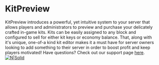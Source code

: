 # KitPreview  

KitPreview introduces a powerful, yet intuitive system to your server that allows players and administrators to preview and purchase your delicately crafted in-game kits. Kits can be easily assigned to any block and configured to sell for either kit keys or economy balance. That, along with it's unique, one-of-a kind kit editor makes it a must have for server owners looking to add something to their server in order to boost profit and keep players motivated! Have questions? Check out our support page [here](http://songoda.com/support.php?a=product&id=RepairPlus.9 "http://songoda.com/support.php?a=product&id=KitPreview.2").  
[![N|Solid](https://i.imgur.com/jKtE7ZM.png)](https://nodesource.com/products/nsolid)